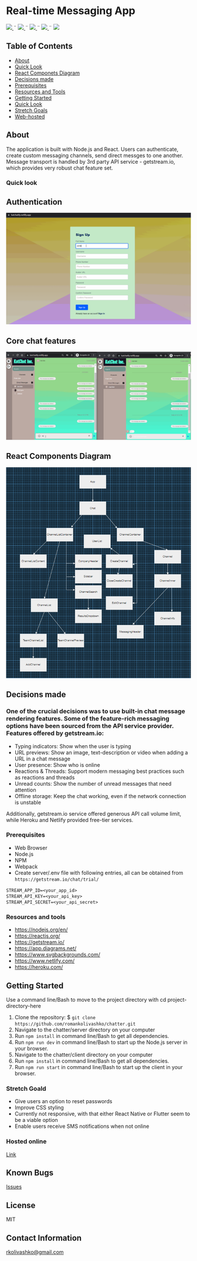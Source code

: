 
# Real-time Messaging App
<html>
<!-- Project Shields -->
    <p align="left">
        <a href="https://github.com/romankolivashko/chatter">
            <img src="https://img.shields.io/github/repo-size/romankolivashko/chatter?style=plastic">
        </a>
	¨
        <a href="https://github.com/romankolivashko/chatter/commits/main">
            <img src="https://img.shields.io/github/last-commit/romankolivashko/chatter?color=yellow&style=plastic">
	</a>	
        ¨
        <a href="https://github.com/romankolivashko/chatter/stargazers">
            <img src="https://img.shields.io/github/stars/romankolivashko/chatter?color=yellow&style=plastic">
        </a>
        ¨
        <a href="https://github.com/romankolivashko/chatter/issues">
           <img src="https://img.shields.io/github/issues/romankolivashko/chatter?color=yellow&style=plastic">
        </a>
        ¨
        <a href="https://linkedin.com/in/rkolivashko">
            <img src="https://img.shields.io/badge/-LinkedIn-black.svg?style=plastic&logo=linkedin&colorB=2867B2">
        </a>
    </p> 
</html>

## Table of Contents
+ [About](#about)
+ [Quick Look](#quick-look)
+ [React Componets Diagram](#diagram)
+ [Decisions made](#decisions)
+ [Prerequisites](#prerequisites)
+ [Resources and Tools](#resources)
+ [Getting Started](#getting_started)
+ [Quick Look](#quick_look)
+ [Stretch Goals](#stretch)
+ [Web-hosted](#hosted)

## About <a name = "about"></a>
The application is built with Node.js and React. Users can authenticate, create custom messaging channels, send direct messges to one another.
Message transport is handled by 3rd party API service - getstream.io, which provides very robust chat feature set.


### Quick look <a name = "quick_look"></a>

## Authentication 
![](./auth_chat.gif)

## Core chat features
![](./chat.gif)

## React Components Diagram <a name="diagram"></a>
![](./chat_diagram.png)

## Decisions made <a name="decisions"></a>
### One of the crucial decisions was to use built-in chat message rendering features. Some of the feature-rich messaging options have been sourced from the API service provider. Features offered by getstream.io:
* Typing indicators: Show when the user is typing
* URL previews: Show an image, text-description or video when adding a URL in a chat message
* User presence: Show who is online
* Reactions & Threads: Support modern messaging best practices such as reactions and threads
* Unread counts: Show the number of unread messages that need attention
* Offline storage: Keep the chat working, even if the network connection is unstable

Additionally, getstream.io service offered generous API call volume limit, while Heroku and Netlify provided free-tier services.

### Prerequisites<a name = "prerequisites"></a>

* Web Browser
* Node.js
* NPM
* Webpack
* Create server/.env file with following entries, all can be obtained from `https://getstream.io/chat/trial/` 
```
STREAM_APP_ID=<your_app_id>
STREAM_API_KEY=<your_api_key>
STREAM_API_SECRET=<your_api_secret>
```

### Resources and tools<a name = "resources"></a>
* https://nodejs.org/en/
* https://reactjs.org/
* https://getstream.io/
* https://app.diagrams.net/
* https://www.svgbackgrounds.com/
* https://www.netlify.com/
* https://heroku.com/

## Getting Started <a name = "getting_started"></a>
Use a command line/Bash to move to the project directory with cd project-directory-here

1. Clone the repository: $ `git clone https://github.com/romankolivashko/chatter.git`
2. Navigate to the chatter/server directory on your computer
3. Run `npm install` in command line/Bash to get all dependencies.
4. Run `npm run dev` in command line/Bash to start up the Node.js server in your browser.
5. Navigate to the chatter/client directory on your computer
6. Run `npm install` in command line/Bash to get all dependencies.
7. Run `npm run start` in command line/Bash to start up the client in your browser.

### Stretch Goald<a name = "stretch"></a>
* Give users an option to reset passwords
* Improve CSS styling
* Currently not responsive, with that either React Native or Flutter seem to be a viable option
* Enable users receive SMS notifications when not online

### Hosted online <a name = "hosted"></a>
[Link](https://katchatify.netlify.app/)

## Known Bugs

[Issues](https://github.com/romankolivashko/chatter/issues)

## License
MIT

## Contact Information
rkolivashko@gmail.com